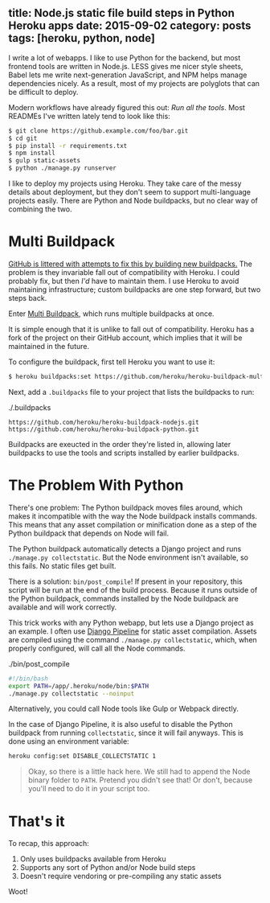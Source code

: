 title: Node.js static file build steps in Python Heroku apps
date: 2015-09-02
category: posts
tags: [heroku, python, node]
---

I write a lot of webapps. I like to use Python for the backend, but most
frontend tools are written in Node.js. LESS gives me nicer style sheets, Babel
lets me write next-generation JavaScript, and NPM helps manage dependencies
nicely. As a result, most of my projects are polyglots that can be difficult to
deploy.

Modern workflows have already figured this out: *Run all the tools*.  Most
READMEs I've written lately tend to look like this:

```bash
$ git clone https://github.example.com/foo/bar.git
$ cd git
$ pip install -r requirements.txt
$ npm install
$ gulp static-assets
$ python ./manage.py runserver
```

I like to deploy my projects using Heroku. They take care of the messy details
about deployment, but they don't seem to support multi-language projects easily.
There are Python and Node buildpacks, but no clear way of combining the two.

Multi Buildpack
===============

[GitHub is littered with attempts to fix this by building new buildpacks.][search]
The problem is they invariable fall out of compatibility with Heroku. I could
probably fix, but then *I'd* have to maintain them.  I use Heroku to avoid
maintaining infrastructure; custom buildpacks are one step forward, but two
steps back.

[search]: https://github.com/search?utf8=%E2%9C%93&q=heroku+buildpack+python+node&type=Repositories&ref=searchresults

Enter [Multi Buildpack][], which runs multiple buildpacks at once.

It is simple enough that it is unlike to fall out of compatibility. Heroku has a
fork of the project on their GitHub account, which implies that it will be
maintained in the future.

[Multi Buildpack]: https://github.com/heroku/heroku-buildpack-multi

To configure the buildpack, first tell Heroku you want to use it:

```bash
$ heroku buildpacks:set https://github.com/heroku/heroku-buildpack-multi.git
```

Next, add a `.buildpacks` file to your project that lists the buildpacks to run:

<span class="codepath">./.buildpacks</span>

```text
https://github.com/heroku/heroku-buildpack-nodejs.git
https://github.com/heroku/heroku-buildpack-python.git
```

Buildpacks are exeucted in the order they're listed in, allowing later
buildpacks to use the tools and scripts installed by earlier buildpacks.

The Problem With Python
=======================

There's one problem: The Python buildpack moves files around, which makes it
incompatible with the way the Node buildpack installs commands. This means that
any asset compilation or minification done as a step of the Python buildpack
that depends on Node will fail.

The Python buildpack automatically detects a Django project and runs
`./manage.py collectstatic`. But the Node environment isn't available, so this
fails. No static files get built.

There is a solution: `bin/post_compile`! If present in your repository, this
script will be run at the end of the build process. Because it runs outside of
the Python buildpack, commands installed by the Node buildpack are available and
will work correctly.

This trick works with any Python webapp, but lets use a Django project as an
example. I often use [Django Pipeline][] for static asset compilation. Assets
are compiled using the command `./manage.py collectstatic`, which, when properly
configured, will call all the Node commands.

[Django Pipeline]: https://github.com/cyberdelia/django-pipeline

<span class="codepath">./bin/post_compile</span>

```bash
#!/bin/bash
export PATH=/app/.heroku/node/bin:$PATH
./manage.py collectstatic --noinput
```

Alternatively, you could call Node tools like Gulp or Webpack directly.

In the case of Django Pipeline, it is also useful to disable the Python
buildpack from running `collectstatic`, since it will fail anyways. This is done
using an environment variable:

```bash
heroku config:set DISABLE_COLLECTSTATIC 1
```

> Okay, so there is a little hack here. We still had to append the Node binary
> folder to `PATH`. Pretend you didn't see that! Or don't, because you'll need
> to do it in your script too.

That's it
=========

To recap, this approach:

1. Only uses buildpacks available from Heroku
2. Supports any sort of Python and/or Node build steps
3. Doesn't require vendoring or pre-compiling any static assets

Woot!
